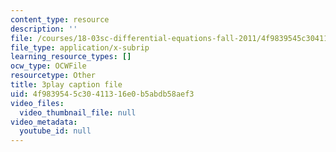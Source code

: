 ```yaml
---
content_type: resource
description: ''
file: /courses/18-03sc-differential-equations-fall-2011/4f9839545c30411316e0b5abdb58aef3_X5-ucBtneVM.srt
file_type: application/x-subrip
learning_resource_types: []
ocw_type: OCWFile
resourcetype: Other
title: 3play caption file
uid: 4f983954-5c30-4113-16e0-b5abdb58aef3
video_files:
  video_thumbnail_file: null
video_metadata:
  youtube_id: null
---
```

